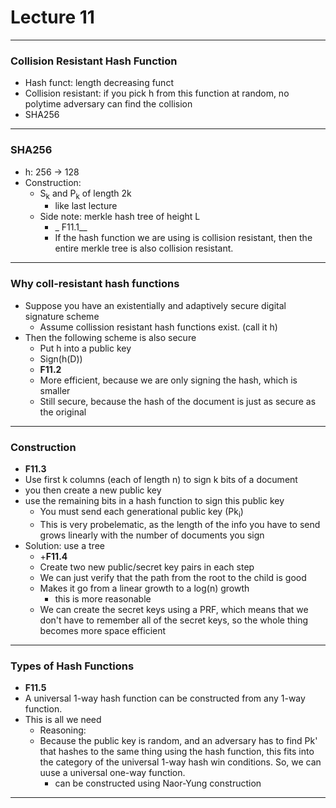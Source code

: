 <h1>Lecture 11</h1>

---

<h3>Collision Resistant Hash Function</h3>

  * Hash funct: length decreasing funct
  * Collision resistant: if you pick h from this function at random, no polytime adversary can find the collision
  * SHA256

---

<h3>SHA256</h3> 

  * h: 256 &rarr; 128
  * Construction:
      - S<sub>k</sub> and P<sub>k</sub> of length 2k
          + like last lecture
      - Side note: merkle hash tree of height L
          + _ F11.1__
          + If the hash function we are using is collision resistant, then the entire merkle tree is also collision resistant.

---

<h3>Why coll-resistant hash functions</h3>

  * Suppose you have an existentially and adaptively secure digital signature scheme
      - Assume collission resistant hash functions exist. (call it h)
  * Then the following scheme is also secure
      - Put h into a public key
      - Sign(h(D))
      - __F11.2__
      - More efficient, because we are only signing the hash, which is smaller
      - Still secure, because the hash of the document is just as secure as the original

---

<h3>Construction</h3>

  * __F11.3__
  * Use first k columns (each of length n) to sign k bits of a document
  * you then create a new public key
  * use the remaining bits in a hash function to sign this public key
      - You must send each generational public key (Pk<sub>i</sub>)
      - This is very probelematic, as the length of the info you have to send grows linearly with the number of documents you sign
  * Solution: use a tree
      - +__F11.4__
      - Create two new public/secret key pairs in each step
      - We can just verify that the path from the root to the child is good
      - Makes it go from a linear growth to a log(n) growth
          + this is more reasonable
      - We can create the secret keys using a PRF, which means that we don't have to remember all of the secret keys, so the whole thing becomes more space efficient

---

<h3>Types of Hash Functions</h3>

  * __F11.5__
  * A universal 1-way hash function can be constructed from any 1-way function.
  * This is all we need
      - Reasoning:
      - Because the public key is random, and an adversary has to find Pk' that hashes to the same thing using the hash function, this fits into the category of the universal 1-way hash win conditions. So, we can uuse a universal one-way function.
          + can be constructed using Naor-Yung construction

---
